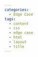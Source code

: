 ```yaml
---
categories:
  - Edge Case
tags:
  - content
  - css
  - edge case
  - html
  - layout
  - title
---
```

